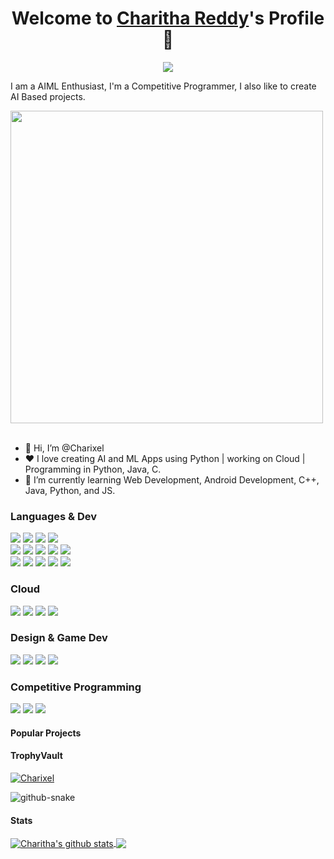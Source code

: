 <p align="center">
  <h1 align="center">Welcome to <a href="https://github.com/MrBlueBird2">Charitha Reddy</a>'s Profile 👋</h1>
</p>
<p align="center">
  <a align="center" href="https://github.com/DenverCoder1/readme-typing-svg"><img src="https://readme-typing-svg.herokuapp.com?&font=IBM+Plex+Sans&color=F72EE2&size=25&lines=Welcome+to+my+GitHub+Profile!;I'm+a+Full+Stack+web+developer;I'm+a+competitive+programmer;I'm+a+Flask+developer" /></a>
</p>
<p>I am a AIML Enthusiast, I'm a Competitive Programmer, I also like to create AI Based projects.</p>
<img src="https://github.com/Anmol-Baranwal/Cool-GIFs-For-GitHub/assets/74038190/ad50585b-2e08-4f45-9836-9bb6d67e2a86" width="500">
<br><br>
<ul>
  <li>👋 Hi, I’m @Charixel</li>
  <li>❤️ I love creating AI and ML Apps using Python | working on Cloud | Programming in Python, Java, C.</li>
  <li>🌱 I’m currently learning Web Development, Android Development, C++, Java, Python, and JS.</li>
</ul>

 <h3>Languages & Dev</h3>
  <p>
    <img src="https://img.shields.io/badge/java-%23ED8B00.svg?style=for-the-badge&logo=openjdk&logoColor=white">
    <img src="https://img.shields.io/badge/python-3670A0?style=for-the-badge&logo=python&logoColor=ffdd54">
    <img src="https://img.shields.io/badge/c++-%2300599C.svg?style=for-the-badge&logo=c%2B%2B&logoColor=white">
    <img src="https://img.shields.io/badge/typescript-%23007ACC.svg?style=for-the-badge&logo=typescript&logoColor=white">
    <br>
    <img src="https://img.shields.io/badge/react-%2320232a.svg?style=for-the-badge&logo=react&logoColor=%2361DAFB">
    <img src="https://img.shields.io/badge/node.js-6DA55F?style=for-the-badge&logo=node.js&logoColor=white">
    <img src="https://img.shields.io/badge/angular-%23DD0031.svg?style=for-the-badge&logo=angular&logoColor=white">
    <img src="https://img.shields.io/badge/express.js-%23404d59.svg?style=for-the-badge&logo=express&logoColor=%2361DAFB">
    <img src="https://img.shields.io/badge/Next-black?style=for-the-badge&logo=next.js&logoColor=white">
    <br>
    <img src="https://img.shields.io/badge/Android-3DDC84?style=for-the-badge&logo=android&logoColor=white">
    <img src="https://img.shields.io/badge/TensorFlow-%23FF6F00.svg?style=for-the-badge&logo=TensorFlow&logoColor=white">
    <img src="https://img.shields.io/badge/Keras-%23D00000.svg?style=for-the-badge&logo=Keras&logoColor=white">
    <img src="https://img.shields.io/badge/scikit--learn-%23F7931E.svg?style=for-the-badge&logo=scikit-learn&logoColor=white">
    <img src="https://img.shields.io/badge/django-%23092E20.svg?style=for-the-badge&logo=django&logoColor=white">
  </p>
  
  <h3>Cloud</h3>
  <p>
    <img src="https://img.shields.io/badge/GoogleCloud-%234285F4.svg?style=for-the-badge&logo=google-cloud&logoColor=white">
    <img src="https://img.shields.io/badge/azure-%230072C6.svg?style=for-the-badge&logo=microsoftazure&logoColor=white">
    <img src="https://img.shields.io/badge/Amazon%20AWS-%23232F3E.svg?style=for-the-badge&logo=amazon-aws&logoColor=white">
   <img src="https://img.shields.io/badge/Salesforce-00A1E0?style=for-the-badge&logo=salesforce&logoColor=white">
  </p>
  
  <h3>Design & Game Dev</h3>
  <p>
    <img src="https://img.shields.io/badge/blender-%23F5792A.svg?style=for-the-badge&logo=blender&logoColor=white">
    <img src="https://img.shields.io/badge/figma-%23F24E1E.svg?style=for-the-badge&logo=figma&logoColor=white">
    <img src="https://img.shields.io/badge/Canva-%2300C4CC.svg?style=for-the-badge&logo=Canva&logoColor=white">
    <img src="https://img.shields.io/badge/Wix-000000?style=for-the-badge&logo=wix&logoColor=white">
  </p>
  
  <h3>Competitive Programming</h3>
  <p>
    <img src="https://img.shields.io/badge/LeetCode-000000?style=for-the-badge&logo=LeetCode&logoColor=#d16c06">
    <img src="https://img.shields.io/badge/-Hackerrank-2EC866?style=for-the-badge&logo=HackerRank&logoColor=white">
    <img src="https://img.shields.io/badge/CodeChef-%23964B00.svg?style=for-the-badge&logo=CodeChef&logoColor=white">
  </p>

<!--#### My GitHub Data :octocat:
> 🏆 100+ Contributions in a Year
 > 
> 📜 400+ Commits on GitHub
 > 
> 🔑 200+ Contribution in Private Repos
 > -->

#### Popular Projects
<a href="https://github.com/charitha-reddy1074/face_recognition_access_control"></a>   

<a href="https://github.com/charitha-reddy1074/online_diagnostic_lab_reporting_system"></a>

<a href="https://github.com/charitha-reddy1074/MLSA_Task"></a>

<a href="https://github.com/charitha-reddy1074/car_prediction_model"></a>

<a href="https://github.com/charitha-reddy1074/banking_application"></a>

#### TrophyVault

<p align="left"> <a href="https://github.com/ryo-ma/github-profile-trophy"><img src="https://github-profile-trophy.vercel.app/?username=charitha-reddy1074&row=2&column=6&theme=onedark&column=8&no-frame=false&no-bg=false" alt="Charixel"></a></p>

<picture>
    <source media="(prefers-color-scheme: dark)" srcset="https://raw.githubusercontent.com/tobiasmeyhoefer/tobiasmeyhoefer/output/github-snake-dark.svg">
    <img alt="github-snake" src="https://raw.githubusercontent.com/tobiasmeyhoefer/tobiasmeyhoefer/output/github-snake.svg">
  </picture>

#### Stats
<a href="https://github-readme-stats.anuraghazra1.vercel.app">
  <img align="center" src="https://github-readme-stats.anuraghazra1.vercel.app/api?username=charitha-reddy1074&show_icons=true&include_all_commits=true&theme=onedark" alt="Charitha's github stats" />
</a>
<a href="https://github-readme-stats.anuraghazra1.vercel.app">
  <!-- Change the `github-readme-stats.anuraghazra1.vercel.app` to `github-readme-stats.vercel.app`  -->
  <img align="center" src="https://github-readme-stats.anuraghazra1.vercel.app/api/top-langs/?username=charitha-reddy1074&layout=compact&theme=onedark" />
</a>
<br />
<br />

<!--#### Contribution Graph
[![Charitha Reddy's github activity graph](https://activity-graph.herokuapp.com/graph?username=charitha-reddy1074&theme=react-dark)](https://github.com/charitha-reddy1074/github-readme-activity-graph)-->

